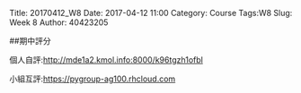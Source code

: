 Title: 20170412_W8
Date: 2017-04-12 11:00
Category: Course
Tags:W8
Slug: Week 8
Author: 40423205

##期中評分

<p>個人自評:<a href="http://mde1a2.kmol.info:8000/k96tgzh1ofbl">http://mde1a2.kmol.info:8000/k96tgzh1ofbl</a></p>
<p>小組互評:<a href="https://pygroup-ag100.rhcloud.com">https://pygroup-ag100.rhcloud.com</a></p>
